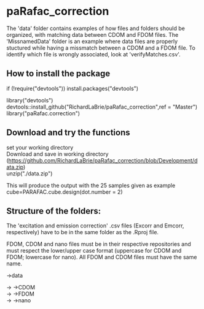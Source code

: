 # paRafac_correction
The 'data' folder contains examples of how files and folders should be organized, with matching data between CDOM and FDOM files.
The 'MissnamedData' folder is an example where data files are properly stuctured while having a missmatch between a CDOM and a FDOM file. To identify which file is wrongly associated, look at 'verifyMatches.csv'.

## How to install the package
if (!require("devtools")) install.packages("devtools")

library("devtools")  
devtools::install_github("RichardLaBrie/paRafac_correction",ref = "Master")  
library("paRafac.correction")  

## Download and try the functions  
set your working directory  
Download and save in working directory (https://github.com/RichardLaBrie/paRafac_correction/blob/Development/data.zip)  
unzip("./data.zip")  

This will produce the output with the 25 samples given as example  
cube=PARAFAC.cube.design(dot.number = 2)

## Structure of the folders:
The 'excitation and emission correction' .csv files (Excorr and Emcorr, respectively) have to be in the same folder as the .Rproj file.

FDOM, CDOM and nano files must be in their respective repositories and must respect the lower/upper case format (uppercase for CDOM and FDOM; lowercase for nano). All FDOM and CDOM files must have the same name.

->data

-> ->CDOM  
-> ->FDOM  
-> ->nano
